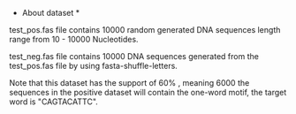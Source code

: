 * About dataset *

test_pos.fas file contains 10000 random generated DNA sequences length range from 10 - 10000 Nucleotides.

test_neg.fas file contains 10000 DNA sequences generated from the test_pos.fas file by using fasta-shuffle-letters.

Note that this dataset has the support of 60% , meaning 6000 the sequences in the positive dataset will contain the one-word motif, the target word is "CAGTACATTC". 